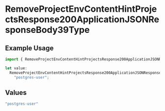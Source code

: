 # RemoveProjectEnvContentHintProjectsResponse200ApplicationJSONResponseBody39Type

## Example Usage

```typescript
import { RemoveProjectEnvContentHintProjectsResponse200ApplicationJSONResponseBody39Type } from "@vercel/sdk/models/removeprojectenvop.js";

let value:
  RemoveProjectEnvContentHintProjectsResponse200ApplicationJSONResponseBody39Type =
    "postgres-user";
```

## Values

```typescript
"postgres-user"
```